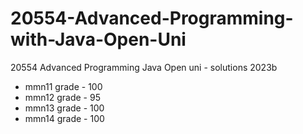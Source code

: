 # 20554-Advanced-Programming-with-Java-Open-Uni
20554 Advanced Programming Java Open uni - solutions 2023b
* mmn11 grade - 100
* mmn12 grade - 95
* mmn13 grade - 100 
* mmn14 grade - 100
